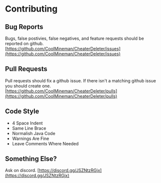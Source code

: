 # Contributing

## Bug Reports

Bugs, false postivies, false negatives, and feature requests should be reported on github. [https://github.com/CoolMineman/CheaterDeleter/issues](https://github.com/CoolMineman/CheaterDeleter/issues)

## Pull Requests

Pull requests should fix a github issue. If there isn't a matching github issue you should create one. [https://github.com/CoolMineman/CheaterDeleter/pulls](https://github.com/CoolMineman/CheaterDeleter/pulls)

## Code Style

* 4 Space Indent
* Same Line Brace
* Normalish Java Code
* Warnings Are Fine
* Leave Comments Where Needed

## Something Else?

Ask on discord. [https://discord.gg/JSZNtzRGjx](https://discord.gg/JSZNtzRGjx)